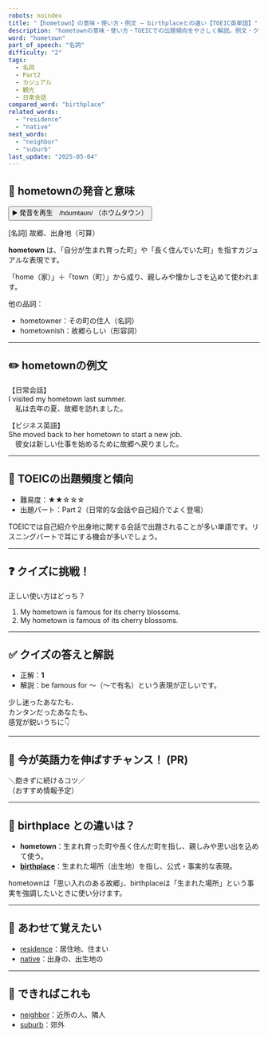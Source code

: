 ```yaml
---
robots: noindex
title: "【hometown】の意味・使い方・例文 ― birthplaceとの違い【TOEIC英単語】"
description: "hometownの意味・使い方・TOEICでの出題傾向をやさしく解説。例文・クイズ付きでbirthplaceとの違いもわかりやすく学べます。"
word: "hometown"
part_of_speech: "名詞"
difficulty: "2"
tags:
  - 名詞
  - Part2
  - カジュアル
  - 観光
  - 日常会話
compared_word: "birthplace"
related_words:
  - "residence"
  - "native"
next_words:
  - "neighbor"
  - "suburb"
last_update: "2025-05-04"
---
```


## 🔰 hometownの発音と意味

<button class="play-audio" onclick="playTTS('hometown')">
  <span class="play-audio-main">
    ▶️ 発音を再生　/hóʊmtaʊn/
  </span>
  <span class="play-audio-sub">
    （ホウムタウン）
  </span>
</button>

[名詞] 故郷、出身地（可算）

**hometown** は、「自分が生まれ育った町」や「長く住んでいた町」を指すカジュアルな表現です。

「home（家）」＋「town（町）」から成り、親しみや懐かしさを込めて使われます。

他の品詞：  
- hometowner：その町の住人（名詞）
- hometownish：故郷らしい（形容詞）

---

## ✏️ hometownの例文

【日常会話】  
I visited my hometown last summer.  
　私は去年の夏、故郷を訪れました。

【ビジネス英語】  
She moved back to her hometown to start a new job.  
　彼女は新しい仕事を始めるために故郷へ戻りました。

---

## 🎯 TOEICの出題頻度と傾向

- 難易度：★★☆☆☆
- 出題パート：Part 2（日常的な会話や自己紹介でよく登場）

TOEICでは自己紹介や出身地に関する会話で出題されることが多い単語です。リスニングパートで耳にする機会が多いでしょう。

---

## ❓ クイズに挑戦！

正しい使い方はどっち？

1. My hometown is famous for its cherry blossoms.  
2. My hometown is famous of its cherry blossoms.

---

## ✅ クイズの答えと解説

- 正解：**1**
- 解説：be famous for ～（～で有名）という表現が正しいです。

少し迷ったあなたも、  
カンタンだったあなたも、  
感覚が鋭いうちに👇️

---

## 🚀 今が英語力を伸ばすチャンス！ (PR)

<div class="info-center">
＼飽きずに続けるコツ／<br>  
（おすすめ情報予定）
</div>

---

## 🤔  birthplace との違いは？

- **hometown**：生まれ育った町や長く住んだ町を指し、親しみや思い出を込めて使う。
- **[birthplace](/word/birthplace/)**：生まれた場所（出生地）を指し、公式・事実的な表現。

hometownは「思い入れのある故郷」、birthplaceは「生まれた場所」という事実を強調したいときに使い分けます。

---

## 🧩 あわせて覚えたい

- [residence](/word/residence/)：居住地、住まい
- [native](/word/native/)：出身の、出生地の

---

## 📖 できればこれも

- [neighbor](/word/neighbor/)：近所の人、隣人
- [suburb](/word/suburb/)：郊外

<!-- cvid: aid06_bid27 -->
